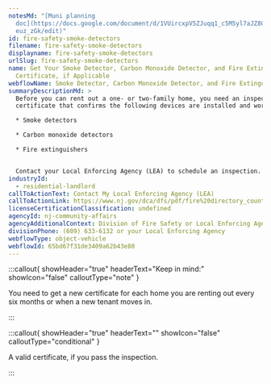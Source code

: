 ```yaml
---
notesMd: "[Muni planning
  doc](https://docs.google.com/document/d/1VUircxpV5ZJuqq1_c5M5yl7aJZ8CkafDsm2T\
  euz_zGk/edit)"
id: fire-safety-smoke-detectors
filename: fire-safety-smoke-detectors
displayname: fire-safety-smoke-detectors
urlSlug: fire-safety-smoke-detectors
name: Get Your Smoke Detector, Carbon Monoxide Detector, and Fire Extinguisher
  Certificate, if Applicable
webflowName: Smoke Detector, Carbon Monoxide Detector, and Fire Extinguisher Certificate
summaryDescriptionMd: >
  Before you can rent out a one- or two-family home, you need an inspection and
  certificate that confirms the following devices are installed and working:

  * Smoke detectors

  * Carbon monoxide detectors

  * Fire extinguishers


  Contact your Local Enforcing Agency (LEA) to schedule an inspection. Your LEA can be the local fire department or the state Division of Fire Safety.
industryId:
  - residential-landlord
callToActionText: Contact My Local Enforcing Agency (LEA)
callToActionLink: https://www.nj.gov/dca/dfs/pdf/fire%20directory_county%20summary/fire_code_enforcement_director.pdf
licenseCertificationClassification: undefined
agencyId: nj-community-affairs
agencyAdditionalContext: Division of Fire Safety or Local Enforcing Agency
divisionPhone: (609) 633-6132 or your Local Enforcing Agency
webflowType: object-vehicle
webflowId: 65bd67f31de3409a62b43e80
---
```

:::callout{ showHeader="true" headerText="Keep in mind:" showIcon="false" calloutType="note" }

You need to get a new certificate for each home you are renting out every six months or when a new tenant moves in.

:::

:::callout{ showHeader="true" headerText="" showIcon="false" calloutType="conditional" }

A valid certificate, if you pass the inspection.

:::